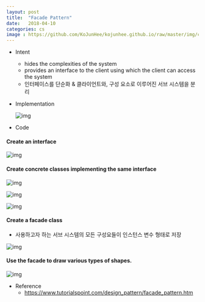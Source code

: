 ```yaml
---
layout: post
title:  "Facade Pattern"
date:   2018-04-10
categories: cs
image : https://github.com/KoJunHee/kojunhee.github.io/raw/master/img/cs_img.jpg
---
```


- Intent

  - hides the complexities of the system 
  - provides an interface to the client using which the client can access the system
  - 인터페이스를 단순화 & 클라이언트와, 구성 요소로 이루어진 서브 시스템을 분리

- Implementation

  ![img](https://github.com/KoJunHee/kojunhee.github.io/raw/master/img/facadeImple.png)


- Code

#### Create an interface

![img](https://github.com/KoJunHee/kojunhee.github.io/raw/master/img/fa01.png)

#### Create concrete classes implementing the same interface

![img](https://github.com/KoJunHee/kojunhee.github.io/raw/master/img/fa02.png)

![img](https://github.com/KoJunHee/kojunhee.github.io/raw/master/img/fa03.png)

![img](https://github.com/KoJunHee/kojunhee.github.io/raw/master/img/fa04.png)

#### Create a facade class

- 사용하고자 하는 서브 시스템의 모든 구성요들이 인스턴스 변수 형태로 저장

![img](https://github.com/KoJunHee/kojunhee.github.io/raw/master/img/fa05.png)

#### Use the facade to draw various types of shapes.

![img](https://github.com/KoJunHee/kojunhee.github.io/raw/master/img/fa06.png)

- Reference
  - <https://www.tutorialspoint.com/design_pattern/facade_pattern.htm>





